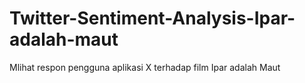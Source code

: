 # Twitter-Sentiment-Analysis-Ipar-adalah-maut
Mlihat respon pengguna aplikasi X terhadap film Ipar adalah Maut
